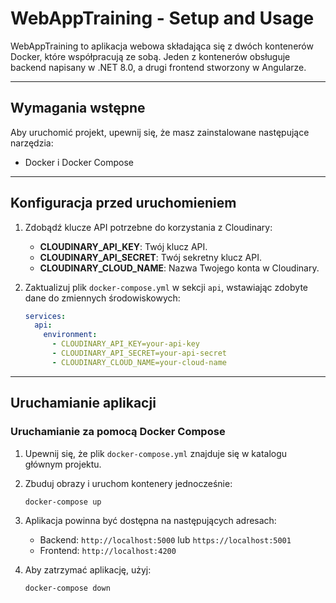 # WebAppTraining - Setup and Usage

WebAppTraining to aplikacja webowa składająca się z dwóch kontenerów Docker, które współpracują ze sobą. Jeden z kontenerów obsługuje backend napisany w .NET 8.0, a drugi frontend stworzony w Angularze.

---

## Wymagania wstępne
Aby uruchomić projekt, upewnij się, że masz zainstalowane następujące narzędzia:

- Docker i Docker Compose

---

## Konfiguracja przed uruchomieniem

1. Zdobądź klucze API potrzebne do korzystania z Cloudinary:
   - **CLOUDINARY_API_KEY**: Twój klucz API.
   - **CLOUDINARY_API_SECRET**: Twój sekretny klucz API.
   - **CLOUDINARY_CLOUD_NAME**: Nazwa Twojego konta w Cloudinary.

2. Zaktualizuj plik `docker-compose.yml` w sekcji `api`, wstawiając zdobyte dane do zmiennych środowiskowych:
   ```yaml
   services:
     api:
       environment:
         - CLOUDINARY_API_KEY=your-api-key
         - CLOUDINARY_API_SECRET=your-api-secret
         - CLOUDINARY_CLOUD_NAME=your-cloud-name
   ```

---

## Uruchamianie aplikacji

### Uruchamianie za pomocą Docker Compose
1. Upewnij się, że plik `docker-compose.yml` znajduje się w katalogu głównym projektu.
2. Zbuduj obrazy i uruchom kontenery jednocześnie:
   ```bash
   docker-compose up
   ```
3. Aplikacja powinna być dostępna na następujących adresach:
   - Backend: `http://localhost:5000` lub `https://localhost:5001`
   - Frontend: `http://localhost:4200`

4. Aby zatrzymać aplikację, użyj:
   ```bash
   docker-compose down
   ```
